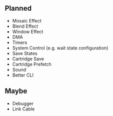 ## Planned
* Mosaic Effect
* Blend Effect
* Window Effect
* DMA
* Timers
* System Control (e.g. wait state configuration)
* Save States
* Cartridge Save
* Cartridge Prefetch
* Sound
* Better CLI

## Maybe
* Debugger
* Link Cable